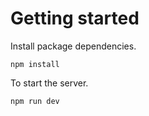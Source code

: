 # Getting started

Install package dependencies.

```
npm install
```

To start the server.

```
npm run dev
```

